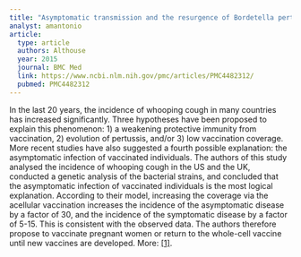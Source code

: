 ```yaml
---
title: "Asymptomatic transmission and the resurgence of Bordetella pertussis"
analyst: amantonio
article:
  type: article
  authors: Althouse
  year: 2015
  journal: BMC Med
  link: https://www.ncbi.nlm.nih.gov/pmc/articles/PMC4482312/
  pubmed: PMC4482312
---
```


In the last 20 years, the incidence of whooping cough in many countries has increased significantly. Three hypotheses have been proposed to explain this phenomenon: 1) a weakening protective immunity from vaccination, 2) evolution of pertussis, and/or 3) low vaccination coverage. More recent studies have also suggested a fourth possible explanation: the asymptomatic infection of vaccinated individuals.
The authors of this study analysed the incidence of whooping cough in the US and the UK, conducted a genetic analysis of the bacterial strains, and concluded that the asymptomatic infection of vaccinated individuals is the most logical explanation. According to their model, increasing the coverage via the acellular vaccination increases the incidence of the asymptomatic disease by a factor of 30, and the incidence of the symptomatic disease by a factor of 5-15. This is consistent with the observed data. The authors therefore propose to vaccinate pregnant women or return to the whole-cell vaccine until new vaccines are developed. More: [[1]](https://www.ncbi.nlm.nih.gov/pmc/articles/PMC5580413/).
